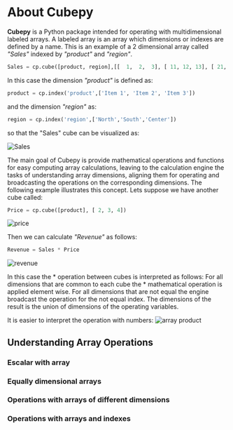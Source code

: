 # About Cubepy

**Cubepy** is a Python package intended for operating with multidimensional labeled arrays. 
A labeled array is an array which dimensions or indexes are defined by a name.
This is an example of a 2 dimensional array called *"Sales"* indexed by *"product"* and *"region"*.

```python
Sales = cp.cube([product, region],[[  1,  2,  3], [ 11, 12, 13], [ 21, 22, 23]])
```
In this case the dimension *"product"* is defined as:
```python
product = cp.index('product',['Item 1', 'Item 2', 'Item 3'])
```
and the dimension *"region"* as:
```python
region = cp.index('region',['North','South','Center'])
```
so that the "Sales" cube can be visualized as:

![Sales](http://cubepy.org/files/sales.png)

The main goal of Cubepy is provide mathematical operations and functions for easy computing array calculations, leaving to the calculation engine the tasks of understanding array dimensions, aligning them for operating and broadcasting the operations on the corresponding dimensions. The following example illustrates this concept.
Lets suppose we have another cube called:

```python
Price = cp.cube([product], [ 2, 3, 4])
```

![price](http://cubepy.org/files/price.png)

Then we can calculate *"Revenue"* as follows:

```python
Revenue = Sales * Price
```

![revenue](http://cubepy.org/files/revenue.png)

In this case the * operation between cubes is interpreted as follows:
For all dimensions that are common to each cube the * mathematical operation is applied element wise. For all dimensions that are not equal the engine broadcast the operation for the not equal index. The dimensions of the result is the union of dimensions of the operating variables. 

It is easier to interpret the operation with numbers:
![array product](http://cubepy.org/files/array%20product.png)

## Understanding Array Operations
### Escalar with array
### Equally dimensional arrays
### Operations with arrays of different dimensions
### Operations with arrays and indexes
<!--stackedit_data:
eyJoaXN0b3J5IjpbNTUwNTA5MjU2LDg3MjI1MjQyMCwtMTY3OT
g4ODY1MywtMjEzNzYxMjY1NiwtNzkzNTk3ODM3LDE5ODE2NDk3
NjUsMTY2MjU4MjI5MSwtMTYzNjcyNzcyNCwtMzY5Mzg3MTEyLC
0xMDc0NjM0NTc2LDEyNTc1NjU5MjksMTQyMTY2OTgyMywxMTE5
NjEzNzM3LDE0MzIwMzk2NDIsLTIzMjM0NjAzNiwxODcyODY4Nz
MxLDE0Njg2NjA2NzksNjcwNzY1Mjg2LC0xNDA4NjgzOTYxLDI4
MTc2NTQ0Nl19
-->